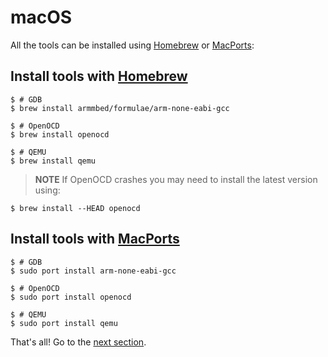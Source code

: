 # macOS

All the tools can be installed using [Homebrew] or [MacPorts]:

[Homebrew]: http://brew.sh/
[MacPorts]: https://www.macports.org/

## Install tools with [Homebrew]

``` text
$ # GDB
$ brew install armmbed/formulae/arm-none-eabi-gcc

$ # OpenOCD
$ brew install openocd

$ # QEMU
$ brew install qemu
```

> **NOTE** If OpenOCD crashes you may need to install the latest version using: 
```text
$ brew install --HEAD openocd
```

## Install tools with [MacPorts]

``` text
$ # GDB
$ sudo port install arm-none-eabi-gcc

$ # OpenOCD
$ sudo port install openocd

$ # QEMU
$ sudo port install qemu
```



That's all! Go to the [next section].

[next section]: verify.md
